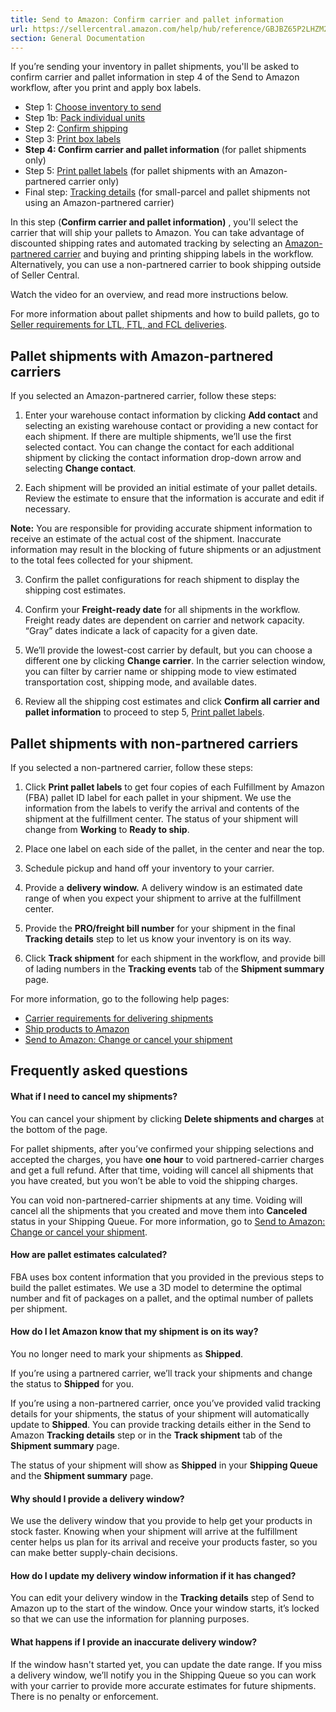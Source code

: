 ```yaml
---
title: Send to Amazon: Confirm carrier and pallet information
url: https://sellercentral.amazon.com/help/hub/reference/GBJBZ65P2LHZM2DG
section: General Documentation
---
```


If you’re sending your inventory in pallet shipments, you'll be asked to
confirm carrier and pallet information in step 4 of the Send to Amazon
workflow, after you print and apply box labels.

  * Step 1: [Choose inventory to send](/gp/help/G8SXKYFWPG6DAW6T)
  * Step 1b: [Pack individual units](/gp/help/GQ2HY393LHXF3GZN)
  * Step 2: [Confirm shipping](/gp/help/GWC4BVUFCZ2FKHQW)
  * Step 3: [Print box labels](/gp/help/GCUH6KKZA6PRA4E7)
  * **Step 4: Confirm carrier and pallet information** (for pallet shipments only)
  * Step 5: [Print pallet labels](/gp/help/GV42EVAG2U5ACZAQ) (for pallet shipments with an Amazon-partnered carrier only)
  * Final step: [Tracking details](/gp/help/GWKTQ4PADXXT58JY) (for small-parcel and pallet shipments not using an Amazon-partnered carrier)

In this step (**Confirm carrier and pallet information)** , you'll select the
carrier that will ship your pallets to Amazon. You can take advantage of
discounted shipping rates and automated tracking by selecting an [Amazon-
partnered carrier](/gp/help/G201119120) and buying and printing shipping
labels in the workflow. Alternatively, you can use a non-partnered carrier to
book shipping outside of Seller Central.

Watch the video for an overview, and read more instructions below.

For more information about pallet shipments and how to build pallets, go to
[Seller requirements for LTL, FTL, and FCL deliveries](/gp/help/200978400).

## Pallet shipments with Amazon-partnered carriers

If you selected an Amazon-partnered carrier, follow these steps:

  1. Enter your warehouse contact information by clicking **Add contact** and selecting an existing warehouse contact or providing a new contact for each shipment. If there are multiple shipments, we’ll use the first selected contact. You can change the contact for each additional shipment by clicking the contact information drop-down arrow and selecting **Change contact**.

  2. Each shipment will be provided an initial estimate of your pallet details. Review the estimate to ensure that the information is accurate and edit if necessary.

**Note:** You are responsible for providing accurate shipment information to
receive an estimate of the actual cost of the shipment. Inaccurate information
may result in the blocking of future shipments or an adjustment to the total
fees collected for your shipment.

  3. Confirm the pallet configurations for reach shipment to display the shipping cost estimates.

  4. Confirm your **Freight-ready date** for all shipments in the workflow. Freight ready dates are dependent on carrier and network capacity. “Gray” dates indicate a lack of capacity for a given date.

  5. We’ll provide the lowest-cost carrier by default, but you can choose a different one by clicking **Change carrier**. In the carrier selection window, you can filter by carrier name or shipping mode to view estimated transportation cost, shipping mode, and available dates.

  6. Review all the shipping cost estimates and click **Confirm all carrier and pallet information** to proceed to step 5, [Print pallet labels](/gp/help/GV42EVAG2U5ACZAQ). 

##  Pallet shipments with non-partnered carriers

If you selected a non-partnered carrier, follow these steps:

  1. Click **Print pallet labels** to get four copies of each Fulfillment by Amazon (FBA) pallet ID label for each pallet in your shipment. We use the information from the labels to verify the arrival and contents of the shipment at the fulfillment center. The status of your shipment will change from **Working** to **Ready to ship**. 

  2. Place one label on each side of the pallet, in the center and near the top.

  3. Schedule pickup and hand off your inventory to your carrier.

  4. Provide a **delivery window.** A delivery window is an estimated date range of when you expect your shipment to arrive at the fulfillment center.

  5. Provide the **PRO/freight bill number** for your shipment in the final **Tracking details** step to let us know your inventory is on its way.

  6. Click **Track shipment** for each shipment in the workflow, and provide bill of lading numbers in the **Tracking events** tab of the **Shipment summary** page.

For more information, go to the following help pages:

  * [Carrier requirements for delivering shipments](/gp/help/200978420)
  * [Ship products to Amazon](/gp/help/200141420)
  * [Send to Amazon: Change or cancel your shipment](/gp/help/GP29SYECJZGJ9XMR)

## Frequently asked questions

#### What if I need to cancel my shipments?

You can cancel your shipment by clicking **Delete shipments and charges** at
the bottom of the page.

For pallet shipments, after you’ve confirmed your shipping selections and
accepted the charges, you have **one hour** to void partnered-carrier charges
and get a full refund. After that time, voiding will cancel all shipments that
you have created, but you won’t be able to void the shipping charges.

You can void non-partnered-carrier shipments at any time.  Voiding will cancel
all the shipments that you created and move them into **Canceled** status in
your Shipping Queue. For more information, go to [Send to Amazon: Change or
cancel your shipment](/gp/help/GP29SYECJZGJ9XMR).

#### How are pallet estimates calculated?

FBA uses box content information that you provided in the previous steps to
build the pallet estimates. We use a 3D model to determine the optimal number
and fit of packages on a pallet, and the optimal number of pallets per
shipment.

#### How do I let Amazon know that my shipment is on its way?

You no longer need to mark your shipments as **Shipped**.

If you’re using a partnered carrier, we’ll track your shipments and change the
status to **Shipped** for you.

If you’re using a non-partnered carrier, once you’ve provided valid tracking
details for your shipments, the status of your shipment will automatically
update to **Shipped**. You can provide tracking details either in the Send to
Amazon **Tracking details** step or in the **Track shipment** tab of the
**Shipment summary** page.

The status of your shipment will show as **Shipped** in your **Shipping
Queue** and the **Shipment summary** page.

#### Why should I provide a delivery window?

We use the delivery window that you provide to help get your products in stock
faster. Knowing when your shipment will arrive at the fulfillment center helps
us plan for its arrival and receive your products faster, so you can make
better supply-chain decisions.

#### How do I update my delivery window information if it has changed?

You can edit your delivery window in the **Tracking details** step of Send to
Amazon up to the start of the window. Once your window starts, it’s locked so
that we can use the information for planning purposes.

#### What happens if I provide an inaccurate delivery window?

If the window hasn't started yet, you can update the date range. If you miss a
delivery window, we’ll notify you in the Shipping Queue so you can work with
your carrier to provide more accurate estimates for future shipments. There is
no penalty or enforcement.

